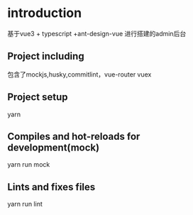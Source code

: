 # introduction
基于vue3 + typescript +ant-design-vue 进行搭建的admin后台
## Project including
包含了mockjs,husky,commitlint，vue-router  vuex 
## Project setup
yarn 
## Compiles and hot-reloads for development(mock)
yarn run mock 
## Lints and fixes files
yarn run lint
